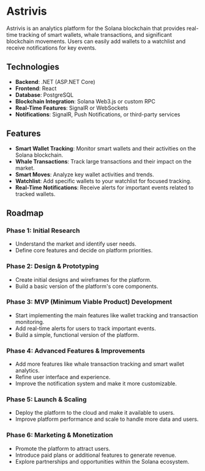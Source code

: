 # Astrivis

Astrivis is an analytics platform for the Solana blockchain that provides real-time tracking of smart wallets, whale transactions, and significant blockchain movements. Users can easily add wallets to a watchlist and receive notifications for key events.

## Technologies

- **Backend**: .NET (ASP.NET Core)
- **Frontend**: React
- **Database**: PostgreSQL
- **Blockchain Integration**: Solana Web3.js or custom RPC
- **Real-Time Features**: SignalR or WebSockets
- **Notifications**: SignalR, Push Notifications, or third-party services

## Features

- **Smart Wallet Tracking**: Monitor smart wallets and their activities on the Solana blockchain.
- **Whale Transactions**: Track large transactions and their impact on the market.
- **Smart Moves**: Analyze key wallet activities and trends.
- **Watchlist**: Add specific wallets to your watchlist for focused tracking.
- **Real-Time Notifications**: Receive alerts for important events related to tracked wallets.

## Roadmap

### Phase 1: Initial Research
- Understand the market and identify user needs.
- Define core features and decide on platform priorities.

### Phase 2: Design & Prototyping
- Create initial designs and wireframes for the platform.
- Build a basic version of the platform's core components.

### Phase 3: MVP (Minimum Viable Product) Development
- Start implementing the main features like wallet tracking and transaction monitoring.
- Add real-time alerts for users to track important events.
- Build a simple, functional version of the platform.

### Phase 4: Advanced Features & Improvements
- Add more features like whale transaction tracking and smart wallet analytics.
- Refine user interface and experience.
- Improve the notification system and make it more customizable.

### Phase 5: Launch & Scaling
- Deploy the platform to the cloud and make it available to users.
- Improve platform performance and scale to handle more data and users.

### Phase 6: Marketing & Monetization
- Promote the platform to attract users.
- Introduce paid plans or additional features to generate revenue.
- Explore partnerships and opportunities within the Solana ecosystem.
